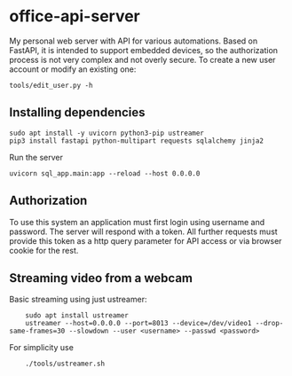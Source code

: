 # office-api-server
My personal web server with API for various automations. Based on FastAPI, it is intended to support embedded devices, 
so the authorization process is not very complex and not overly secure. To create a new user account or modify an existing one:

    tools/edit_user.py -h


## Installing dependencies

    sudo apt install -y uvicorn python3-pip ustreamer
    pip3 install fastapi python-multipart requests sqlalchemy jinja2
    
Run the server

    uvicorn sql_app.main:app --reload --host 0.0.0.0

## Authorization

To use this system an application must first login using username and password. The server will respond with a token. 
All further requests must provide this token as a http query parameter for API access or via browser cookie for the rest. 

## Streaming video from a webcam

Basic streaming using just ustreamer:

        sudo apt install ustreamer
        ustreamer --host=0.0.0.0 --port=8013 --device=/dev/video1 --drop-same-frames=30 --slowdown --user <username> --passwd <password>

For simplicity use

        ./tools/ustreamer.sh

